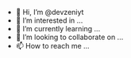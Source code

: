 - 👋 Hi, I’m @devzeniyt
- 👀 I’m interested in ...
- 🌱 I’m currently learning ...
- 💞️ I’m looking to collaborate on ...
- 📫 How to reach me ...

<!---
devzeniyt/devzeniyt is a ✨ special ✨ repository because its `README.md` (this file) appears on your GitHub profile.
You can click the Preview link to take a look at your changes.
--->
